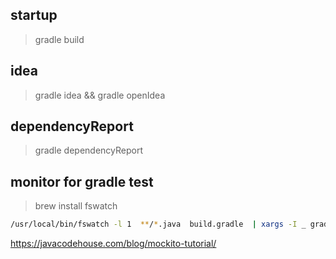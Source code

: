 ##  startup

> gradle build


## idea

> gradle idea && gradle openIdea


## dependencyReport

> gradle dependencyReport


## monitor for gradle test

> brew install fswatch

```bash 
/usr/local/bin/fswatch -l 1  **/*.java  build.gradle  | xargs -I _ gradle test
```

https://javacodehouse.com/blog/mockito-tutorial/
